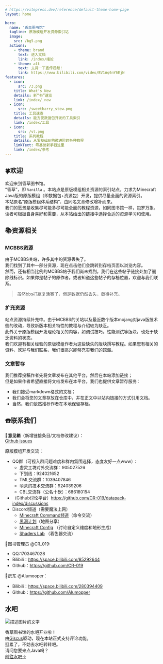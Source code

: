 ```yaml
---
# https://vitepress.dev/reference/default-theme-home-page
layout: home

hero:
  name: "香草图书馆"
  tagline: 原版模组开发资源索引站
  image:
    src: /bg5.png
  actions:
    - theme: brand
      text: 进入文档
      link: /index/绪论
    - theme: alt
      text: 支持一下宣传视频！
      link: https://www.bilibili.com/video/BV1Aq6nY6EjN
features:
  - icon:
      src: /3.png
    title: What's New
    details: 新“书”速览
    link: /index/_new
  - icon: 
      src: /sweetbarry_stew.png
    title: 工具速查
    details: 能方便数据包开发的工具索引
    link: /index/工具
  - icon:
      src: /vt.png
    title: 系列教程
    details: 从零基础到稍微进阶的各种教程
    linkText: 零基础新手戳这里
    link: /index/参考
---
```

<script setup>
import RandomParagraph from './.vitepress/theme/random.vue'
import { useData } from 'vitepress'
const { isDark } = useData()
const { frontmatter } = useData()
</script>


> <RandomParagraph />


## 🍀欢迎
欢迎来到香草图书馆。  
“香草”，即 `Vanilla` 。本站点是原版模组相关资源的索引站点，力求为Minecraft Java版的原版模组（即数据包+资源包）开发，提供尽量全面的资源索引。   
本站原名“原版模组体系结构”，由同名文章修改增补而来。  
我们的愿景是收集尽可能多尽可能全面的教程资源，如同图书馆一样，包罗万象。  
读者可根据自身喜好和需要，从本站给出的链接中选择合适的资源学习和使用。

## 📚资源相关

### MCBBS资源
由于MCBBS关站，许多其中的资源丢失了。  
我们找到了其中一部分资源，现在点击他们会跳转到存档页面以浏览内容。  
然而，还有相当比例的MCBBS帖子我们尚未找到。我们在这些帖子链接处加了删除线标识。如果你是帖子的原作者，或者知道这些帖子的存档位置，欢迎与我们联系。

> 虽然bbs打赢复活赛了，但是数据仍然丢失，亟待补充。

### 扩充资源
站点资源持续补充中。由于MCBBS的关站以及最近数个版本mojang对java版技术侧的改动，导致新版本相关特性的教程与介绍较为缺乏。  
此外关于原版模组开发理论相关的内容，如调试技巧，性能测试等版块，也处于缺乏资料的状态。  
我们欢迎有相关经验的原版模组作者为这些缺失的版块撰写教程。如果您有相关的资料，欢迎与我们联系，我们很高兴能够充实我们的馆藏。

### 文章暂存
我们推荐投稿作者先将文章发布在其他平台，然后在本站添加链接；  
但是如果作者希望直接将文档发布在本平台，我们也提供文章暂存服务：  
- 我们接受markdown格式的文档；
- 我们会将您的文章存放在仓库中，并在正文中以站内链接的方式引用文档。
- 当然，我们依然推荐作者在本地保留存档。

## ☎️联系我们
📧**意见箱**（新增链接条目/文档修改建议）：  
[Github issues](https://github.com/CR-019/datapack-index/issues)

原版模组开发交流：
- QQ群（可视入群问题难度和群内氛围选择，态度友好一点www）：
  - 虚灵工坊对外交流群：905027526
  - 下划线：924021652
  - TML交流群：1039407846
  - 萌茶的技术交流群：924039206
  - CBL交流群（公名十砍）：686180154
- （Github讨论平台）https://github.com/CR-019/datapack-index/discussions
- Discord频道（需要魔法上网）
  - [Minecraft Command频道](https://discord.gg/QAFXFtZ)（命令交流）
  - [黑洞计划](https://discord.gg/XwTrR9RFyu)（地图分享）
  - [Minecraft Config](https://discord.gg/yy25NH55vp) （讨论自定义维度和地形生成）
  - [Shaders Lab](https://discord.gg/RpzWN9S) （着色器交流）

📖图书管理员 @CR_019:
- QQ:1703467028
- Bilibili：https://space.bilibili.com/85292644
- Github：https://github.com/CR-019

🏡房东 @Alumooper：
- Bilibili：https://space.bilibili.com/280394409
- Github：https://github.com/Alumopper


## 水吧
<p class="float-right-image">
  <img src="/103.png" alt="描述图片的文字">
</p>


香草图书馆的水吧开业啦！  
由[Giscus](https://giscus.app/zh-CN)驱动，现在本站正式支持评论功能。  
逛累了，不妨去水吧转转吧。   
请问您要来点Java吗？  
[前往水吧->](/index/水吧.md)

